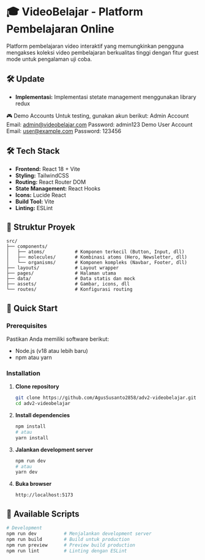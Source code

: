 # 🎓 VideoBelajar - Platform Pembelajaran Online

Platform pembelajaran video interaktif yang memungkinkan pengguna mengakses koleksi video pembelajaran berkualitas tinggi dengan fitur guest mode untuk pengalaman uji coba.

## 🛠️ Update
* **Implementasi:** Implementasi stetate management menggunakan library redux

🎮 Demo Accounts
Untuk testing, gunakan akun berikut:
Admin Account
Email: admin@videobelajar.com
Password: admin123
Demo User Account
Email: user@example.com
Password: 123456

## 🛠️ Tech Stack

* **Frontend:** React 18 + Vite
* **Styling:** TailwindCSS
* **Routing:** React Router DOM
* **State Management:** React Hooks
* **Icons:** Lucide React
* **Build Tool:** Vite
* **Linting:** ESLint

## 📁 Struktur Proyek

```
src/
├── components/
│   ├── atoms/           # Komponen terkecil (Button, Input, dll)
│   ├── molecules/       # Kombinasi atoms (Hero, Newsletter, dll)
│   └── organisms/       # Komponen kompleks (Navbar, Footer, dll)
├── layouts/             # Layout wrapper
├── pages/               # Halaman utama
├── data/                # Data statis dan mock
├── assets/              # Gambar, icons, dll
└── routes/              # Konfigurasi routing
```

## 🚀 Quick Start

### Prerequisites

Pastikan Anda memiliki software berikut:
* Node.js (v18 atau lebih baru)
* npm atau yarn

### Installation

1. **Clone repository**
   ```bash
   git clone https://github.com/AgusSusanto2858/adv2-videobelajar.git
   cd adv2-videobelajar
   ```

2. **Install dependencies**
   ```bash
   npm install
   # atau
   yarn install
   ```

3. **Jalankan development server**
   ```bash
   npm run dev
   # atau
   yarn dev
   ```

4. **Buka browser**
   ```
   http://localhost:5173
   ```

## 📖 Available Scripts

```bash
# Development
npm run dev          # Menjalankan development server
npm run build        # Build untuk production
npm run preview      # Preview build production
npm run lint         # Linting dengan ESLint
```
